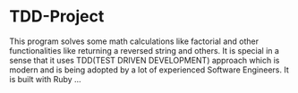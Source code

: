 # TDD-Project
This program solves some math calculations like factorial and other functionalities like returning a reversed string and others. It is special in a sense that it uses TDD(TEST DRIVEN DEVELOPMENT) approach which is modern and is being adopted by a lot of experienced Software Engineers. It is built with Ruby …
